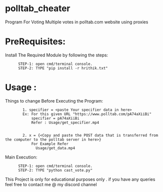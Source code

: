 # polltab_cheater
Program For Voting Multiple votes in polltab.com website using proxies

# PreRequisites:
   
   Install The Required Module by following the steps:
     
          STEP-1: open cmd/terminal console.
          STEP-2: TYPE "pip install -r hrithik.txt"
 
# Usage :
   Things to change Before Executing the Program:
            
            1. specifier = <paste Your specifier data in here>
            Ex: For this given URL "https://www.polltab.com/pA74aXiiBi"
                specifier = pA74aXiiBi
                Refer : Usage/get_specifier.mp4
            
            
            2. x = {<Copy and paste the POST data that is transferred from the computer to the polltab server in here>}
                For Example Refer 
                  Usage/get_data.mp4 
              
  Main Execution:
      
          STEP-1: open cmd/terminal console.
          STEP-2: TYPE "python cast_vote.py"
          
          
          
 This Project is only for educational purposes only .
 if you have any queries feel free to contact me @ my discord channel
       
      
       
      
